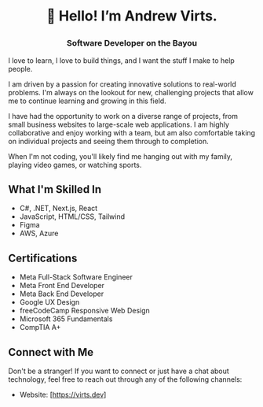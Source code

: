 # <p align="center">👋 Hello! I’m Andrew Virts.</p>
### <p align="center">Software Developer on the Bayou</p>
I love to learn, I love to build things, and I want the stuff I make to help people.

I am driven by a passion for creating innovative solutions to real-world problems. I'm always on the lookout for new, challenging projects that allow me to continue learning and growing in this field.

I have had the opportunity to work on a diverse range of projects, from small business websites to large-scale web applications. I am highly collaborative and enjoy working with a team, but am also comfortable taking on individual projects and seeing them through to completion.

When I'm not coding, you'll likely find me hanging out with my family, playing video games, or watching sports.

## What I'm Skilled In

- C#, .NET, Next.js, React
- JavaScript, HTML/CSS, Tailwind
- Figma
- AWS, Azure

## Certifications

- Meta Full-Stack Software Engineer
- Meta Front End Developer
- Meta Back End Developer
- Google UX Design
- freeCodeCamp Responsive Web Design
- Microsoft 365 Fundamentals
- CompTIA A+

## Connect with Me

Don't be a stranger! If you want to connect or just have a chat about technology, feel free to reach out through any of the following channels:

- Website: [https://virts.dev]
